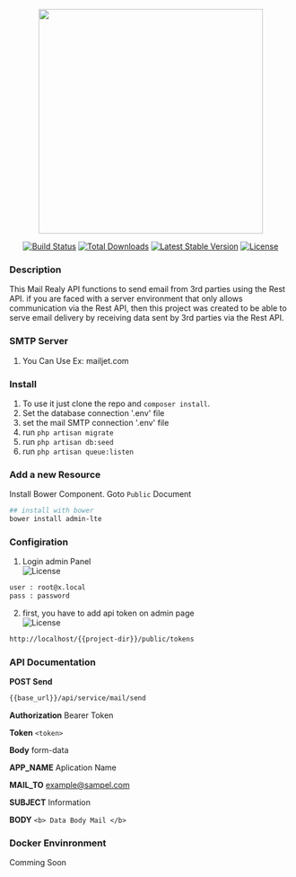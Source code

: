 <p align="center"><img src="https://res.cloudinary.com/dtfbvvkyp/image/upload/v1566331377/laravel-logolockup-cmyk-red.svg" width="400"></p>

<p align="center">
<a href="https://travis-ci.org/laravel/framework"><img src="https://travis-ci.org/laravel/framework.svg" alt="Build Status"></a>
<a href="https://packagist.org/packages/laravel/framework"><img src="https://poser.pugx.org/laravel/framework/d/total.svg" alt="Total Downloads"></a>
<a href="https://packagist.org/packages/laravel/framework"><img src="https://poser.pugx.org/laravel/framework/v/stable.svg" alt="Latest Stable Version"></a>
<a href="https://packagist.org/packages/laravel/framework"><img src="https://poser.pugx.org/laravel/framework/license.svg" alt="License"></a>
</p>

### Description
This Mail Realy API functions to send email from 3rd parties using the Rest API. if you are faced with a server environment that only allows communication via the Rest API, then this project was created to be able to serve email delivery by receiving data sent by 3rd parties via the Rest API.

### SMTP Server
1. You Can Use Ex: mailjet.com

### Install
1. To use it just clone the repo and `composer install`.
2. Set the database connection '.env' file 
3. set the mail SMTP connection '.env' file
4. run `php artisan migrate`
5. run `php artisan db:seed`
6. run `php artisan queue:listen`

### Add a new Resource
Install Bower Component. Goto `Public` Document
```bash
## install with bower
bower install admin-lte
```

### Configiration
1. Login admin Panel
<br><img src="https://i.ibb.co/kD3B3sw/login.png" alt="License">

```bash
user : root@x.local
pass : password
```
2. first, you have to add api token on admin page
<br><img src="https://i.ibb.co/Y2sFmm6/token.png" alt="License">

```bash
http://localhost/{{project-dir}}/public/tokens

```
### API Documentation
<b>POST Send</b>
```bash
{{base_url}}/api/service/mail/send
```
<b>Authorization</b> Bearer Token

<b>Token</b> `<token>`

<b>Body</b> form-data

<b>APP_NAME</b> Aplication Name

<b>MAIL_TO</b> example@sampel.com

<b>SUBJECT</b> Information

<b>BODY</b> `<b> Data Body Mail </b>`

### Docker Envinronment
Comming Soon

